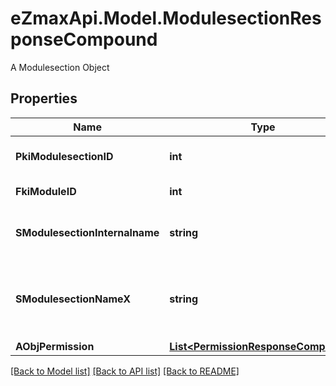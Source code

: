 # eZmaxApi.Model.ModulesectionResponseCompound
A Modulesection Object

## Properties

Name | Type | Description | Notes
------------ | ------------- | ------------- | -------------
**PkiModulesectionID** | **int** | The unique ID of the Modulesection | 
**FkiModuleID** | **int** | The unique ID of the Module | 
**SModulesectionInternalname** | **string** | The Internal name of the Module section. | 
**SModulesectionNameX** | **string** | The Name of the Modulesection in the language of the requester | 
**AObjPermission** | [**List&lt;PermissionResponseCompound&gt;**](PermissionResponseCompound.md) |  | 

[[Back to Model list]](../README.md#documentation-for-models) [[Back to API list]](../README.md#documentation-for-api-endpoints) [[Back to README]](../README.md)

